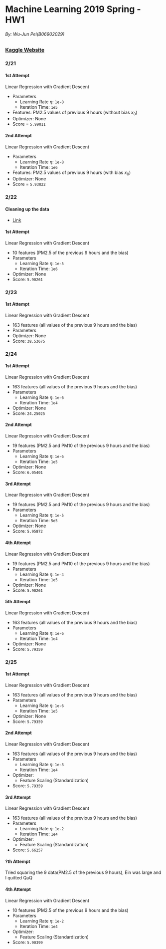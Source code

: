 # Machine Learning 2019 Spring - HW1

###### By: Wu-Jun Pei(B06902029)

### [Kaggle Website](https://www.kaggle.com/c/ml2019spring-hw1)

### 2/21

#### 1st Attempt

Linear Regression with Gradient Descent

- Parameters
    - Learning Rate $\eta$: `1e-8`
    - Iteration Time: `1e5`
- Features: PM2.5 values of previous 9 hours (without bias $x_0$)
- Optimizer: None
- Score = `5.99011`

#### 2nd Attempt

Linear Regression with Gradient Descent

- Parameters
    - Learning Rate $\eta$: `1e-8`
    - Iteration Time: `1e6`
- Features: PM2.5 values of previous 9 hours (with bias $x_0$)
- Optimizer: None
- Score = `5.93022`

### 2/22

#### Cleaning up the data
- [Link](http://ocefpaf.github.io/python4oceanographers/blog/2013/05/20/spikes/)

#### 1st Attempt

Linear Regression with Gradient Descent
- 10 features (PM2.5 of the previous 9 hours and the bias)
- Parameters
    - Learning Rate $\eta$: `1e-5`
    - Iteration Time: `1e6`
- Optimizer: None
- Score: `5.90261`

### 2/23

#### 1st Attempt

Linear Regression with Gradient Descent
- 163 features (all values of the previous 9 hours and the bias)
- Parameters
- Optimizer: None
- Score: `38.53675`

### 2/24

#### 1st Attempt

Linear Regression with Gradient Descent
- 163 features (all values of the previous 9 hours and the bias)
- Parameters
    - Learning Rate $\eta$: `1e-6`
    - Iteration Time: `1e4`
- Optimizer: None
- Score: `24.25025`

#### 2nd Attempt

Linear Regression with Gradient Descent
- 19 features (PM2.5 and PM10 of the previous 9 hours and the bias)
- Parameters
    - Learning Rate $\eta$: `1e-6`
    - Iteration Time: `1e5`
- Optimizer: None
- Score: `6.05401`

#### 3rd Attempt

Linear Regression with Gradient Descent
- 19 features (PM2.5 and PM10 of the previous 9 hours and the bias)
- Parameters
    - Learning Rate $\eta$: `1e-5`
    - Iteration Time: `5e5`
- Optimizer: None
- Score: `5.95872`

#### 4th Attempt

Linear Regression with Gradient Descent
- 19 features (PM2.5 and PM10 of the previous 9 hours and the bias)
- Parameters
    - Learning Rate $\eta$: `1e-4`
    - Iteration Time: `1e5`
- Optimizer: None
- Score: `5.90261`

#### 5th Attempt

Linear Regression with Gradient Descent
- 163 features (all values of the previous 9 hours and the bias)
- Parameters
    - Learning Rate $\eta$: `1e-6`
    - Iteration Time: `1e4`
- Optimizer: None
- Score: `5.79359`

### 2/25

#### 1st Attempt

Linear Regression with Gradient Descent
- 163 features (all values of the previous 9 hours and the bias)
- Parameters
    - Learning Rate $\eta$: `1e-6`
    - Iteration Time: `1e5`
- Optimizer: None
- Score: `5.79359`

#### 2nd Attempt

Linear Regression with Gradient Descent
- 163 features (all values of the previous 9 hours and the bias)
- Parameters
    - Learning Rate $\eta$: `1e-3`
    - Iteration Time: `1e4`
- Optimizer:
    - Feature Scaling (Standardization)
- Score: `5.79359`

#### 3rd Attempt

Linear Regression with Gradient Descent
- 163 features (all values of the previous 9 hours and the bias)
- Parameters
    - Learning Rate $\eta$: `1e-2`
    - Iteration Time: `1e4`
- Optimizer:
    - Feature Scaling (Standardization)
- Score: `5.66257`

#### ?th Attempt

Tried squaring the 9 data(PM2.5 of the previous 9 hours), Ein was large and I quitted QaQ

#### 4th Attempt

Linear Regression with Gradient Descent
- 10 features (PM2.5 of the previous 9 hours and the bias)
- Parameters
    - Learning Rate $\eta$: `1e-2`
    - Iteration Time: `1e4`
- Optimizer:
    - Feature Scaling (Standardization)
- Score: `5.90399`


